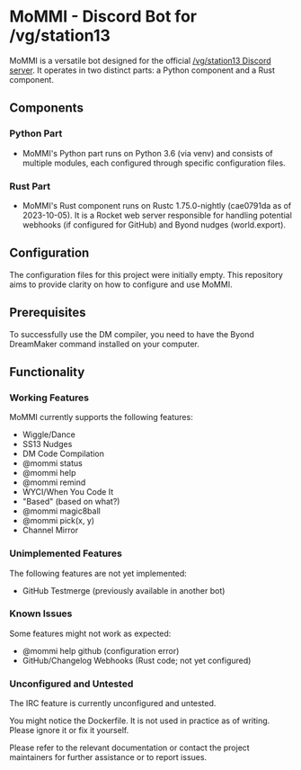 # MoMMI - Discord Bot for /vg/station13

MoMMI is a versatile bot designed for the official [/vg/station13 Discord server](http://ss13.moe/). It operates in two distinct parts: a Python component and a Rust component.

## Components

### Python Part

- MoMMI's Python part runs on Python 3.6 (via venv) and consists of multiple modules, each configured through specific configuration files.

### Rust Part

- MoMMI's Rust component runs on Rustc 1.75.0-nightly (cae0791da as of 2023-10-05). It is a Rocket web server responsible for handling potential webhooks (if configured for GitHub) and Byond nudges (world.export).

## Configuration

The configuration files for this project were initially empty. This repository aims to provide clarity on how to configure and use MoMMI.

## Prerequisites

To successfully use the DM compiler, you need to have the Byond DreamMaker command installed on your computer.

## Functionality

### Working Features

MoMMI currently supports the following features:

- Wiggle/Dance
- SS13 Nudges
- DM Code Compilation
- @mommi status
- @mommi help
- @mommi remind
- WYCI/When You Code It
- "Based" (based on what?)
- @mommi magic8ball
- @mommi pick(x, y)
- Channel Mirror

### Unimplemented Features

The following features are not yet implemented:

- GitHub Testmerge (previously available in another bot)

### Known Issues

Some features might not work as expected:

- @mommi help github (configuration error)
- GitHub/Changelog Webhooks (Rust code; not yet configured)

### Unconfigured and Untested

The IRC feature is currently unconfigured and untested.

You might notice the Dockerfile. It is not used in practice as of writing. Please ignore it or fix it yourself.

Please refer to the relevant documentation or contact the project maintainers for further assistance or to report issues.
